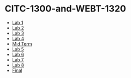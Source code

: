 # CITC-1300-and-WEBT-1320
<ul>
    <li><a href="lab1/index.html" target="_blank">Lab 1</a></li>
    <li><a href="lab2/index.html" target="_blank">Lab 2</a></li>
    <li><a href="lab3/index.html" target="_blank">Lab 3</a></li>
    <li><a href="lab4/index.html" target="_blank">Lab 4</a></li>
    <li><a href="Midterm/index.html" target="_blank">Mid Term</a></li>
    <li><a href="lab5/index.html" target="_blank">Lab 5</a></li>
    <li><a href="lab6/index.html" target="_blank">Lab 6</a></li>
    <li><a href="lab7/index.html" target="_blank">Lab 7</a></li>
    <li><a href="lab8/index.html" target="_blank">Lab 8</a></li>
    <li><a href="final/index.html" target="_blank">Final</a></li>
</ul>